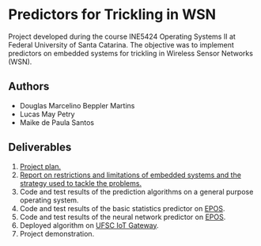 # Predictors for Trickling in WSN

Project developed during the course INE5424 Operating Systems II at Federal University of Santa Catarina. The objective was to implement predictors on embedded systems for trickling in Wireless Sensor Networks (WSN).

## Authors
- Douglas Marcelino Beppler Martins
- Lucas May Petry
- Maike de Paula Santos

## Deliverables
1. [Project plan.](https://github.com/lucaspetry/trickling-wsn/blob/master/report/d1_project_plan.md)
2. [Report on restrictions and limitations of embedded systems and the strategy used to tackle the problems.](https://github.com/lucaspetry/trickling-wsn/blob/master/report/d2_restrictions_project_design_report.md)
3. Code and test results of the prediction algorithms on a general purpose operating system.
4. Code and test results of the basic statistics predictor on [EPOS](http://epos.lisha.ufsc.br/EPOS+2+User+Guide).
5. Code and test results of the neural network predictor on [EPOS](http://epos.lisha.ufsc.br/EPOS+2+User+Guide).
6. Deployed algorithm on [UFSC IoT Gateway](http://iot.ufsc.br/HomePage).
7. Project demonstration.
